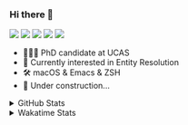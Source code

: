 ### Hi there 👋

[![](https://img.shields.io/badge/-Email-325180?logo=maildotru&logoColor=white&style=flat-square)](mailto:hi@wang.tianshu.me)
[![](https://img.shields.io/badge/-GitHub-black?logo=GitHub&style=flat-square)](https://github.com/tshu-w)
[![](https://img.shields.io/badge/-Telegram-26a5e4?labelColor=fafafa&logo=telegram&style=flat-square)](https://t.me/tshu_w) 
[![](https://img.shields.io/badge/-Twitter-1da1f2?logo=Twitter&logoColor=white&style=flat-square)](https://twitter.com/tshu_w)
[![](https://komarev.com/ghpvc/?username=tshu-w&color=blueviolet&style=flat-square)]()



- 🧑🏻‍🎓 PhD candidate at UCAS
- 🔭 Currently interested in Entity Resolution
- 🛠 macOS & Emacs & ZSH
- 🚧 Under construction...

<details>

<summary>GitHub Stats</summary>

![Tianshu's GitHub stats](https://github-readme-stats.vercel.app/api?username=tshu-w&show_icons=true&theme=buefy&count_private=true)
  
</details>


<details>
  <summary>Wakatime Stats</summary>

  Currently, files accessed by tramp cannot be tracked by wakatime, see https://github.com/wakatime/wakatime-mode/issues/27
  <br>
  
<!--START_SECTION:waka-->
![Code Time](http://img.shields.io/badge/Code%20Time-6%2C294%20hrs%2012%20mins-blue)

**I'm an Early 🐤** 

```text
🌞 Morning                161 commits         █████░░░░░░░░░░░░░░░░░░░░   18.92 % 
🌆 Daytime                412 commits         ████████████░░░░░░░░░░░░░   48.41 % 
🌃 Evening                269 commits         ████████░░░░░░░░░░░░░░░░░   31.61 % 
🌙 Night                  9 commits           ░░░░░░░░░░░░░░░░░░░░░░░░░   01.06 % 
```
📅 **I'm Most Productive on Monday** 

```text
Monday                   214 commits         ██████░░░░░░░░░░░░░░░░░░░   25.15 % 
Tuesday                  170 commits         █████░░░░░░░░░░░░░░░░░░░░   19.98 % 
Wednesday                60 commits          ██░░░░░░░░░░░░░░░░░░░░░░░   07.05 % 
Thursday                 62 commits          ██░░░░░░░░░░░░░░░░░░░░░░░   07.29 % 
Friday                   160 commits         █████░░░░░░░░░░░░░░░░░░░░   18.80 % 
Saturday                 99 commits          ███░░░░░░░░░░░░░░░░░░░░░░   11.63 % 
Sunday                   86 commits          ███░░░░░░░░░░░░░░░░░░░░░░   10.11 % 
```


📊 **This Week I Spent My Time On** 

```text
💬 Programming Languages: 
sh                       5 hrs 17 mins       █████████████████████████   100.00 % 

🔥 Editors: 
Zsh                      5 hrs 17 mins       █████████████████████████   100.00 % 

🐱‍💻 Projects: 
Terminal                 2 hrs 57 mins       ██████████████░░░░░░░░░░░   56.00 % 
universal-blocker        1 hr 20 mins        ██████░░░░░░░░░░░░░░░░░░░   25.30 % 
dotfiles                 25 mins             ██░░░░░░░░░░░░░░░░░░░░░░░   08.13 % 
uniblocker               16 mins             █░░░░░░░░░░░░░░░░░░░░░░░░   05.14 % 
lightning-template       8 mins              █░░░░░░░░░░░░░░░░░░░░░░░░   02.76 % 

💻 Operating System: 
Mac                      4 hrs 45 mins       ███████████████████████░░   90.09 % 
Linux                    31 mins             ██░░░░░░░░░░░░░░░░░░░░░░░   09.91 % 
```

**I Mostly Code in Python** 

```text
Python                   11 repos            ████████████░░░░░░░░░░░░░   50.00 % 
Emacs Lisp               2 repos             ██░░░░░░░░░░░░░░░░░░░░░░░   09.09 % 
TeX                      2 repos             ██░░░░░░░░░░░░░░░░░░░░░░░   09.09 % 
HTML                     2 repos             ██░░░░░░░░░░░░░░░░░░░░░░░   09.09 % 
Jupyter Notebook         1 repo              █░░░░░░░░░░░░░░░░░░░░░░░░   04.55 % 
```




 Last Updated on 08/03/2023 08:05:33 UTC
<!--END_SECTION:waka-->
</details>
